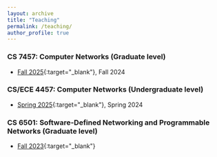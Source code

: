 ```yaml
---
layout: archive
title: "Teaching"
permalink: /teaching/
author_profile: true
---
```


### CS 7457: Computer Networks (Graduate level)
  - [Fall 2025](https://hyojoonkim.com/cs7457/){:target="_blank"}, Fall 2024

### CS/ECE 4457: Computer Networks (Undergraduate level)
  - [Spring 2025](https://hyojoonkim.com/cs4457/){:target="_blank"}, Spring 2024

### CS 6501: Software-Defined Networking and Programmable Networks (Graduate level)
  - [Fall 2023](https://hyojoonkim.com/cs6501-sdn/){:target="_blank"}
